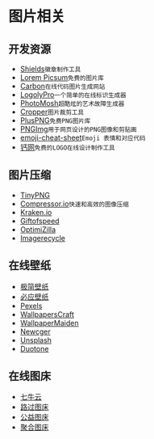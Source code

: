 # 图片相关

## 开发资源

- [Shields](https://shields.io/)`徽章制作工具`
- [Lorem Picsum](https://picsum.photos/)`免费的图片库`
- [Carbon](https://carbon.now.sh/)`在线代码图片生成网站`
- [LogolyPro](https://www.logoly.pro/)`一个简单的在线标识生成器`
- [PhotoMosh](https://photomosh.com/)`超酷炫的艺术故障生成器`
- [Cropper](https://fengyuanchen.github.io/cropper/)`图片裁剪工具`
- [PlusPNG](https://pluspng.com/)`免费PNG图片库`
- [PNGImg](http://pngimg.com/)`用于网页设计的PNG图像和剪贴画`
- [emoji-cheat-sheet](https://github.com/ikatyang/emoji-cheat-sheet#smileys--emotion)`Emoji 表情和对应代码`
- [钙网](http://www.uugai.com/)`免费的LOGO在线设计制作工具`

## 图片压缩

- [TinyPNG](https://tinypng.com/)
- [Compressor.io](https://compressor.io/)`快速和高效的图像压缩`
- [Kraken.io](https://kraken.io/web-interface)
- [Giftofspeed](https://www.giftofspeed.com/tools/)
- [OptimiZilla](http://optimizilla.com/)
- [Imagerecycle](https://www.imagerecycle.com/)

## 在线壁纸

- [极简壁纸](https://bz.zzzmh.cn/index)
- [必应壁纸](https://www.bingimg.cn/)
- [Pexels](https://www.pexels.com/zh-cn/)
- [WallpapersCraft](https://wallpaperscraft.com/)
- [WallpaperMaiden](https://www.wallpapermaiden.com/)
- [Newcger](https://www.newcger.com/)
- [Unsplash](https://unsplash.com/)
- [Duotone](https://duotone.shapefactory.co/)

## 在线图床

- [七牛云](https://portal.qiniu.com)
- [路过图床](https://imgtu.com/)
- [公益图床](https://sbimg.cn/)
- [聚合图床](https://www.superbed.cn)
